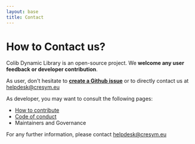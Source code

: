 ```yaml
---
layout: base
title: Contact
---
```


# How to Contact us?

Colib Dynamic Library is an open-source project. We **welcome any user feedback or developer contribution**. 

As user, don't hesitate to [**create a Github issue**](https://github.com/CRESYM/colib0.github.io/issues/new) or to directly contact us at helpdesk@cresym.eu 

As developer, you may want to consult the following pages:

<ul>
    <li><a href="{{'pages/about/contribute' | relative_url}}">How to contribute</a></li>
    <li><a href="{{'pages/about/codeConduct' | relative_url}}">Code of conduct</a></li>
    <li>Maintainers and Governance</li>
</ul>

For any further information, please contact helpdesk@cresym.eu